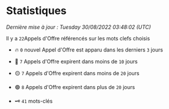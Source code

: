 # Statistiques


_Dernière mise à jour : Tuesday 30/08/2022 03:48:02 (UTC)_ 

Il y a `22`Appels d'Offre référencés sur les mots clefs choisis

- 🔥 `0` nouvel Appel d'Offre est apparu dans les derniers `3` jours
- 🔴  `7` Appels d'Offre expirent dans moins de `10` jours
- 🟡  `7` Appels d'Offre expirent dans moins de `20` jours
- 🟢  `8` Appels d'Offre expirent dans plus de `20` jours

- 🗝 `41` mots-clés